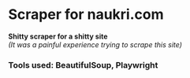 # Scraper for naukri.com
<strong>Shitty scraper for a shitty site</strong> 
<br>
<em>(It was a painful experience trying to scrape this site)</em>

<h3>Tools used: BeautifulSoup, Playwright</h3>
